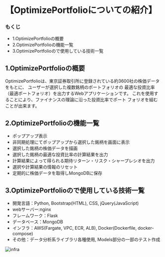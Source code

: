 ﻿# 【OptimizePortfolioについての紹介】

### もくじ
- 1.OptimizePortfolioの概要
- 2.OptimizePortfolioの機能一覧
- 3.OptimizePortfolioので使用している技術一覧

## 1.OptimizePortfolioの概要
OptimizePortfolioは、東京証券取引所に登録されている約3600社の株価データをもとに、
ユーザーが選択した複数銘柄のポートフォリオの 最適な投資比率（最適ポートフォリオ）を出力するWebアプリケーションです。 
これを使用することにより、ファイナンスの理論に沿った投資比率でポート フォリオを組むことが出来ます。

## 2.OptimizePortfolioの機能一覧
- ポップアップ表示
- 非同期処理にてポップアップから選択した銘柄を画面に表示
- 選択した銘柄の株価データを描画
- 選択した銘柄の最適な投資比率の計算結果を出力
- 計算結果によって得られる期待リターン・リスク・シャープレシオを出力
- 選択や計算結果の情報のリセット
- 定期的に株価データを取得しMongoDBに保存

## 3.OptimizePortfolioので使用している技術一覧
- 開発言語：Python, Bootstrap(HTML), CSS, jQuery(JavaScript)
- webサーバー:nginx
- フレームワーク：Flask 
- データベース：MongoDB
- インフラ：AWS(Fargate, VPC, ECR, ALB), Docker(Dockerfile, docker-compose)
- その他：データ分析系ライブラリ各種使用, Models部分の一部のテスト作成

![infra](https://opop-img.s3.us-east-2.amazonaws.com/OptimizePortfolio_infra.png) 